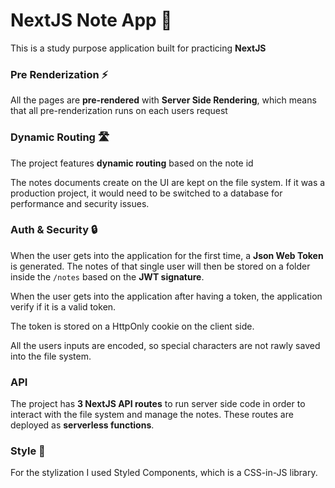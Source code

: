 # NextJS Note App 📝

This is a study purpose application built for practicing **NextJS**

### Pre Renderization ⚡

All the pages are **pre-rendered** with **Server Side Rendering**, which means that all pre-renderization runs on each users request

### Dynamic Routing 🛣️

The project features **dynamic routing** based on the note id 

The notes documents create on the UI are kept on the file system. If it was a production project, it would need to be switched to a database for performance and security issues.

### Auth & Security 🔒

When the user gets into the application for the first time, a **Json Web Token** is generated. The notes of that single user will then be stored on a folder inside the `/notes` based on the **JWT signature**.

When the user gets into the application after having a token, the application verify if it is a valid token.

The token is stored on a HttpOnly cookie on the client side.

All the users inputs are encoded, so special characters are not rawly saved into the file system.

### API 

The project has **3 NextJS API routes** to run server side code in order to interact with the file system and manage the notes. These routes are deployed as **serverless functions**.

### Style 🎨

For the stylization I used Styled Components, which is a CSS-in-JS library.